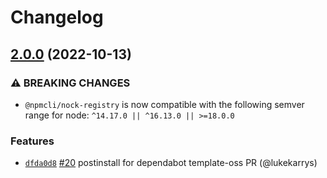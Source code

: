 # Changelog

## [2.0.0](https://github.com/npm/nock-registry/compare/v1.0.0...v2.0.0) (2022-10-13)

### ⚠️ BREAKING CHANGES

* `@npmcli/nock-registry` is now compatible with the following semver range for node: `^14.17.0 || ^16.13.0 || >=18.0.0`

### Features

* [`dfda0d8`](https://github.com/npm/nock-registry/commit/dfda0d8933df37c2584e098803b4f27b5697dd7e) [#20](https://github.com/npm/nock-registry/pull/20) postinstall for dependabot template-oss PR (@lukekarrys)
